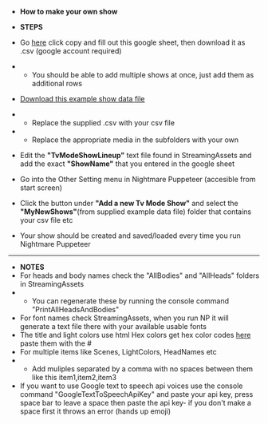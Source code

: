 * **How to make your own show**

* **STEPS**
* Go [here](https://docs.google.com/spreadsheets/d/1Rrt15rgAWReQ0xaWDD5kmbijzlIkEgZBz9tI-4tfU6o/copy) click copy and fill out this google sheet, then download it as .csv (google account required)
*   * You should be able to add multiple shows at once, just add them as additional rows
* [Download this example show data file](https://github.com/mdotstrange/NightmarePuppeteerPublic/releases/tag/ExampleShowFiles)
*   * Replace the supplied .csv with your csv file
*   * Replace the appropriate media in the subfolders with your own
*   Edit the **"TvModeShowLineup"** text file found in StreamingAssets and add the exact **"ShowName"** that you entered in the google sheet
* Go into the Other Setting menu in Nightmare Puppeteer (accesible from start screen)
* Click the button under **"Add a new Tv Mode Show"** and select the **"MyNewShows"**(from supplied example data file) folder that contains your csv file etc
* Your show should be created and saved/loaded every time you run Nightmare Puppeteer
---------------------------------
* **NOTES**
* For heads and body names check the "AllBodies" and "AllHeads" folders in StreamingAssets
*   * You can regenerate these by running the console command "PrintAllHeadsAndBodies"
* For font names check StreamingAssets, when you run NP it will generate a text file there with your available usable fonts
* The title and light colors use html Hex colors get hex color codes [here](https://htmlcolorcodes.com/) paste them with the #
* For multiple items like Scenes, LightColors, HeadNames etc
*   * Add muliples separated by a comma with no spaces between them like this item1,item2,item3
*   If you want to use Google text to speech api voices use the console command "GoogleTextToSpeechApiKey" and paste your api key, press space bar to leave a space then paste the api key- if you don't make a space first it throws an error (hands up emoji)
